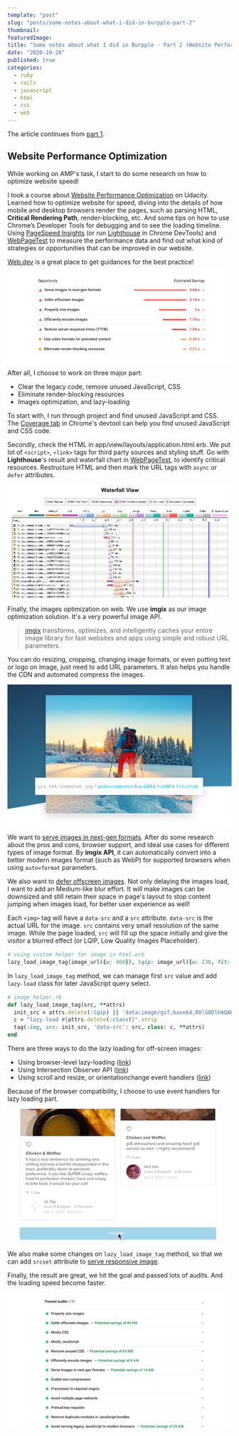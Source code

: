 ```yaml
---
template: "post"
slug: "posts/some-notes-about-what-i-did-in-burpple-part-2"
thumbnail:
featuredImage:
title: "Some notes about what I did in Burpple - Part 2 (Website Performance Optimization)"
date: "2020-10-28"
published: true
categories:
  - ruby
  - rails
  - javascript
  - html
  - css
  - web
---
```


The article continues from [part 1](/posts/some-notes-about-what-i-did-in-burpple-part-1).

## Website Performance Optimization

While working on AMP's task, I start to do some research on how to optimize website speed!

I took a course about [Website Performance Optimization](https://www.udacity.com/course/website-performance-optimization--ud884) on Udacity. Learned how to optimize website for speed, diving into the details of how mobile and desktop browsers render the pages, such as parsing HTML, **Critical Rendering Path**, render-blocking, etc. And some tips on how to use Chrome’s Developer Tools for debugging and to see the loading timeline. Using [PageSpeed Insights](https://developers.google.com/speed/pagespeed/insights/) (or run [Lighthouse](https://developers.google.com/web/tools/lighthouse) in Chrome DevTools) and [WebPageTest](https://www.webpagetest.org/) to measure the performance data and find out what kind of strategies or opportunities that can be improved in our website.

[Web.dev](https://web.dev/) is a great place to get guidances for the best practice!

![Some opportunities that shows in PageSpeed Insights after analyzed the page](performance-optimizing-opportunity.png)

After all, I choose to work on three major part:

- Clear the legacy code, remove unused JavaScript, CSS
- Eliminate render-blocking resources
- Images optimization, and lazy-loading

To start with, I run through project and find unused JavaScript and CSS. The [Coverage tab](https://developers.google.com/web/tools/chrome-devtools/coverage) in Chrome's devtool can help you find unused JavaScript and CSS code.

Secondly, check the HTML in app/view/layouts/application.html.erb. We put lot of `<script>`, `<link>` tags for third party sources and styling stuff. Go with **Lighthouse**'s result and waterfall chart in [WebPageTest](https://www.webpagetest.org/), to identify critical resources. Restructure HTML and then mark the URL tags with `async` or `defer` attributes.

![Waterfall chart in WebPageTest](webpagetest-waterfall.png)

Finally, the images optimization on web. We use **imgix** as our image optimization solution. It's a very powerful image API.

> [imgix](https://www.imgix.com/) transforms, optimizes, and intelligently caches your entire image library for fast websites and apps using simple and robust URL parameters.

You can do resizing, cropping, changing image formats, or even putting text or logo on image, just need to add URL parameters. It also helps you handle the CDN and automated compress the images.

![Demo for imgix URL with parameters from imgix](imgix-demo.png)

We want to [serve images in next-gen formats](https://web.dev/uses-webp-images/). After do some research about the pros and cons, browser support, and ideal use cases for different types of image format. By **imgix API**, it can automatically convert into a better modern images format (such as WebP) for supported browsers when using `auto=format` parameters.

We also want to [defer offscreen images](https://web.dev/offscreen-images/). Not only delaying the images load, I want to add an Medium-like blur effort. It will make images can be downsized and still retain their space in page's layout to stop content jumping when images load, for better user experience as well!

Each `<img>` tag will have a `data-src` and a `src` attribute. `data-src` is the actual URL for the image. `src` contains very small resolution of the same image. While the page loaded, `src` will fill up the space initially and give the visitor a blurred effect (or LQIP, Low Quality Images Placeholder).

```ruby
# using custom helper for image in html.erb
lazy_load_image_tag(image_url({w: 460}), lqip: image_url({w: 230, fit: 'crop', blur: 200}))
```

In `lazy_load_image_tag` method, we can manage first `src` value and add `lazy-load` class for later JavaScript query select.

```ruby
# image_helper.rb
def lazy_load_image_tag(src, **attrs)
  init_src = attrs.delete(:lqip) || 'data:image/gif;base64,R0lGODlhAQABAAAAACH5BAEKAAEALAAAAAABAAEAAAICTAEAOw=='
  c = "lazy-load #{attrs.delete(:class)}".strip
  tag(:img, src: init_src, 'data-src': src, class: c, **attrs)
end
```

There are three ways to do the lazy loading for off-screen images:

- Using browser-level lazy-loading ([link](https://web.dev/lazy-loading-images/#images-inline-native))
- Using Intersection Observer API ([link](https://web.dev/lazy-loading-images/#images-inline-intersection-observer))
- Using scroll and resize, or orientationchange event handlers ([link](https://web.dev/lazy-loading-images/#images-inline-event-handlers))

Because of the browser compatibility, I choose to use event handlers for lazy loading part.

![reviews-scrolling](reviews-scrolling.gif)

We also make some changes on `lazy_load_image_tag` method, so that we can add `srcset` attribute to [serve responsive image](https://web.dev/serve-responsive-images/).

Finally, the result are great, we hit the goal and passed lots of audits. And the loading speed become faster.

![Green lights are great!](performance-optimizing-passed.png)
